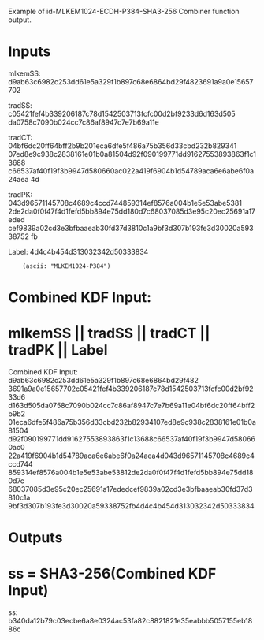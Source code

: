 Example of id-MLKEM1024-ECDH-P384-SHA3-256 Combiner function output.

# Inputs
mlkemSS:
d9ab63c6982c253dd61e5a329f1b897c68e6864bd29f4823691a9a0e15657702

tradSS:  c05421fef4b339206187c78d1542503713fcfc00d2bf9233d6d163d505
da0758c7090b024cc7c86af8947c7e7b69a11e

tradCT:  04bf6dc20ff64bff2b9b201eca6dfe5f486a75b356d33cbd232b829341
07ed8e9c938c2838161e01b0a81504d92f090199771dd91627553893863f1c13688
c66537af40f19f3b9947d580660ac022a419f6904b1d54789aca6e6abe6f0a24aea
4d

tradPK:  043d96571145708c4689c4ccd744859314ef8576a004b1e5e53abe5381
2de2da0f0f47f4d1fefd5bb894e75dd180d7c68037085d3e95c20ec25691a17eded
cef9839a02cd3e3bfbaaeab30fd37d3810c1a9bf3d307b193fe3d30020a59338752
fb

Label:  4d4c4b454d313032342d50333834

        (ascii: "MLKEM1024-P384")


# Combined KDF Input:
#  mlkemSS || tradSS || tradCT || tradPK || Label

Combined KDF Input: d9ab63c6982c253dd61e5a329f1b897c68e6864bd29f482
3691a9a0e15657702c05421fef4b339206187c78d1542503713fcfc00d2bf9233d6
d163d505da0758c7090b024cc7c86af8947c7e7b69a11e04bf6dc20ff64bff2b9b2
01eca6dfe5f486a75b356d33cbd232b82934107ed8e9c938c2838161e01b0a81504
d92f090199771dd91627553893863f1c13688c66537af40f19f3b9947d580660ac0
22a419f6904b1d54789aca6e6abe6f0a24aea4d043d96571145708c4689c4ccd744
859314ef8576a004b1e5e53abe53812de2da0f0f47f4d1fefd5bb894e75dd180d7c
68037085d3e95c20ec25691a17ededcef9839a02cd3e3bfbaaeab30fd37d3810c1a
9bf3d307b193fe3d30020a59338752fb4d4c4b454d313032342d50333834


# Outputs
# ss = SHA3-256(Combined KDF Input)

ss:
b340da12b79c03ecbe6a8e0324ac53fa82c8821821e35eabbb5057155eb1886c
